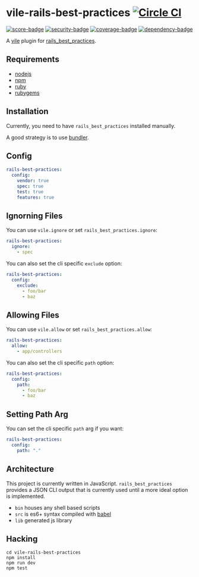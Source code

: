 # vile-rails-best-practices [![Circle CI](https://circleci.com/gh/forthright/vile-rails-best-practices.svg?style=svg&circle-token=fd1583c63da595c1c2dc380fe0118229c2f521ba)](https://circleci.com/gh/forthright/vile-rails-best-practices)

[![score-badge](https://vile.io/brentlintner/vile-rails-best-practices/badges/score?token=uFywUmzZfbg6UboLzn6R)](https://vile.io/brentlintner/vile-rails-best-practices) [![security-badge](https://vile.io/brentlintner/vile-rails-best-practices/badges/security?token=uFywUmzZfbg6UboLzn6R)](https://vile.io/brentlintner/vile-rails-best-practices) [![coverage-badge](https://vile.io/brentlintner/vile-rails-best-practices/badges/coverage?token=uFywUmzZfbg6UboLzn6R)](https://vile.io/brentlintner/vile-rails-best-practices) [![dependency-badge](https://vile.io/brentlintner/vile-rails-best-practices/badges/dependency?token=uFywUmzZfbg6UboLzn6R)](https://vile.io/brentlintner/vile-rails-best-practices)

A [vile](https://vile.io) plugin for [rails_best_practices](http://rails-bestpractices.com).

## Requirements

- [nodejs](http://nodejs.org)
- [npm](http://npmjs.org)
- [ruby](http://ruby-lang.org)
- [rubygems](http://rubygems.org)

## Installation

Currently, you need to have `rails_best_practices` installed manually.

A good strategy is to use [bundler](http://bundler.io).

## Config


```yaml
rails-best-practices:
  config:
    vendor: true
    spec: true
    test: true
    features: true
```

## Ignorning Files

You can use `vile.ignore` or set `rails_best_practices.ignore`:

```yaml
rails-best-practices:
  ignore:
    - spec
```

You can also set the cli specific `exclude` option:

```yaml
rails-best-practices:
  config:
    exclude:
      - foo/bar
      - baz
```

## Allowing Files

You can use `vile.allow` or set `rails_best_practices.allow`:

```yaml
rails-best-practices:
  allow:
    - app/controllers
```

You can also set the cli specific `path` option:

```yaml
rails-best-practices:
  config:
    path:
      - foo/bar
      - baz
```

## Setting Path Arg

You can set the cli specific `path` arg if you want:
```yaml
rails-best-practices:
  config:
    path: "."
```

## Architecture

This project is currently written in JavaScript. `rails_best_practices` provides
a JSON CLI output that is currently used until a more ideal option is implemented.

- `bin` houses any shell based scripts
- `src` is es6+ syntax compiled with [babel](https://babeljs.io)
- `lib` generated js library

## Hacking

    cd vile-rails-best-practices
    npm install
    npm run dev
    npm test
